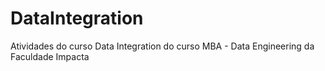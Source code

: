 # DataIntegration
Atividades do curso Data Integration do curso MBA - Data Engineering da Faculdade Impacta
